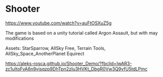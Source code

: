 # Shooter

https://www.youtube.com/watch?v=auFtOSXuZ5g

The game is based on a unity tutorial called Argon Assault, but with may modifications

Assets: StarSparrow, AllSky Free, Terrain Tools, AllSky_Space_AnotherPlanet Equirect

https://aleks-rosca.github.io/Shooter_Demo/?fbclid=IwAR3-zc1uItoFvA6n9vjsqzp9DhTpn2zIu3HVKt_DbgR0Vw3Q9vfU5tdLPmc
